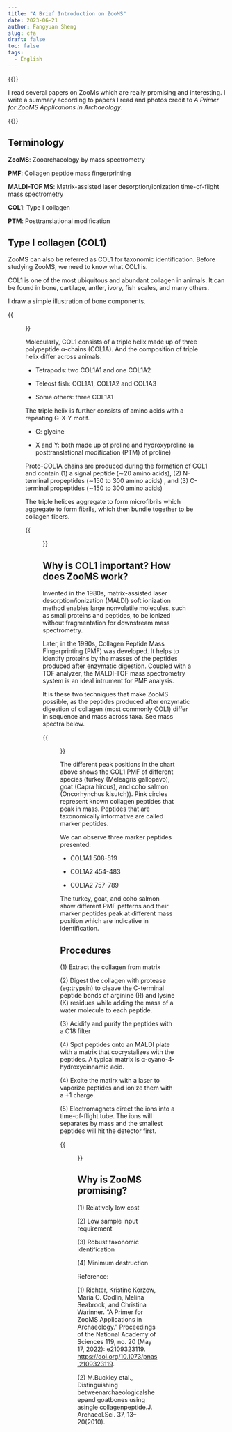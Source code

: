 ```yaml
---
title: "A Brief Introduction on ZooMS"
date: 2023-06-21
author: Fangyuan Sheng
slug: cfa
draft: false
toc: false
tags:
  - English
---
```

{{<block class="note">}}

I read several papers on ZooMs which are really promising and interesting. I write a summary according to papers I read and photos credit to *A Primer for ZooMS Applications in Archaeology*.

{{<end>}}

## Terminology

  **ZooMS**: Zooarchaeology by mass spectrometry
  
  **PMF**: Collagen peptide mass fingerprinting
  
  **MALDI-TOF MS**: Matrix-assisted laser desorption/ionization time-of-flight mass spectrometry

  **COL1**: Type I collagen

  **PTM**: Posttranslational modification

## Type I collagen (COL1)

ZooMS can also be referred as COL1 for taxonomic identification. Before studying ZooMS, we need to know what COL1 is.

COL1 is one of the most ubiquitous and abundant collagen in animals. It can be found in bone, cartilage, antler, ivory, fish scales, and many others.

I draw a simple illustration of bone components.

{{<figure src="https://hellenshengfy.github.io/bone.png">}}


Molecularly, COL1 consists of a triple helix made up of three polypeptide α-chains (COL1A). And the composition of triple helix differ across animals. 

  - Tetrapods: two COL1A1 and one COL1A2
  
  - Teleost fish: COL1A1, COL1A2 and COL1A3
  
  - Some others:  three COL1A1 

The triple helix is further consists of amino acids with a repeating G-X-Y motif.

  - G: glycine
    
  - X and Y: both made up of proline and hydroxyproline (a posttranslational modification (PTM) of proline)

Proto-COL1A chains are produced during the formation of COL1 and contain (1) a signal peptide (∼20 amino acids), (2) N-terminal propeptides (∼150 to 300 amino acids) , and (3) C-terminal propeptides (∼150 to 300 amino acids) 

The triple helices aggregate to form microfibrils which aggregate to form fibrils, which then bundle together to be collagen fibers. 

{{<figure src="https://hellenshengfy.github.io/zoom1.png">}}

## Why is COL1 important? How does ZooMS work?

Invented in the 1980s, matrix-assisted laser desorption/ionization (MALDI) soft ionization method enables large nonvolatile molecules, such as small proteins and peptides, to be ionized without fragmentation for downstream mass spectrometry. 

Later, in the 1990s, Collagen Peptide Mass Fingerprinting (PMF) was developed. It helps to identify proteins by the masses of the peptides produced after enzymatic digestion. Coupled with a TOF analyzer, the MALDI-TOF mass spectrometry system is an ideal intrument for PMF analysis. 

It is these two techniques that make ZooMS possible, as the peptides produced after enzymatic digestion of collagen (most commonly COL1) differ in sequence and mass across taxa. See mass spectra below. 

{{<figure src="https://hellenshengfy.github.io/zoom2.png">}}

The different peak positions in the chart above shows the COL1 PMF of different species (turkey (Meleagris gallopavo), goat (Capra hircus), and coho salmon (Oncorhynchus kisutch)). Pink circles represent known collagen peptides that peak in mass. Peptides that are taxonomically informative are called marker peptides. 

We can observe three marker peptides presented:

 - COL1A1 508-519
   
 - COL1A2 454-483
   
 - COL1A2 757-789

The turkey, goat, and coho salmon show different PMF patterns and their marker peptides peak at different mass position which are indicative in identification.

## Procedures

(1)  Extract the collagen from matrix

(2)  Digest the collagen with protease (eg:trypsin) to cleave the C-terminal peptide bonds of arginine (R) and lysine (K) residues while adding the mass of a water molecule to each peptide.

(3)  Acidify and purify the peptides with a C18 filter

(4) Spot peptides onto an MALDI plate with a matrix that cocrystalizes with the peptides. A typical matrix is α-cyano-4-hydroxycinnamic acid. 

(4)  Excite the matirx with a laser to vaporize peptides and ionize them with a +1 charge. 

(5) Electromagnets direct the ions into a time-of-flight tube. The ions will separates by mass and the smallest peptides will hit the detector first. 


{{<figure src="https://hellenshengfy.github.io/zoom3.png">}}



## Why is ZooMS promising?

(1) Relatively low cost

(2) Low sample input requirement

(3) Robust taxonomic identification

(4) Minimum destruction

 
Reference:

(1) Richter, Kristine Korzow, Maria C. Codlin, Melina Seabrook, and Christina Warinner. “A Primer for ZooMS Applications in Archaeology.” Proceedings of the National Academy of Sciences 119, no. 20 (May 17, 2022): e2109323119. https://doi.org/10.1073/pnas.2109323119. 

(2) M.Buckley etal., Distinguishing betweenarchaeologicalsheepand goatbones using asingle collagenpeptide.J. Archaeol.Sci. 37, 13–20(2010).

